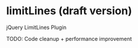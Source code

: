 limitLines (draft version)
==========================

jQuery LimitLines Plugin

TODO: Code cleanup + performance improvement